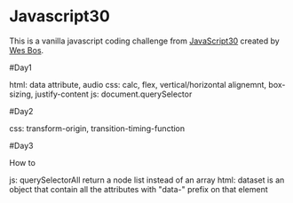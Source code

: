   # Javascript30

This is a vanilla javascript coding challenge from [JavaScript30](https://javascript30.com/) created by [Wes Bos](https://github.com/wesbos).

#Day1

html: data attribute, audio
css: calc, flex, vertical/horizontal alignemnt, box-sizing, justify-content
js: document.querySelector

#Day2

css: transform-origin, transition-timing-function

#Day3

How to 

js: querySelectorAll return a node list instead of an array
html: dataset is an object that contain all the attributes with "data-" prefix on that element



